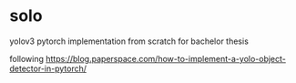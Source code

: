 # solo
yolov3 pytorch implementation from scratch for bachelor thesis

following https://blog.paperspace.com/how-to-implement-a-yolo-object-detector-in-pytorch/
